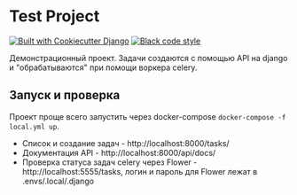 # Test Project

[![Built with Cookiecutter Django](https://img.shields.io/badge/built%20with-Cookiecutter%20Django-ff69b4.svg?logo=cookiecutter)](https://github.com/cookiecutter/cookiecutter-django/)
[![Black code style](https://img.shields.io/badge/code%20style-black-000000.svg)](https://github.com/ambv/black)

Демонстрационный проект.
Задачи создаются с помощью API на django и "обрабатываются" при помощи воркера celery.


## Запуск и проверка
Проект проще всего запустить через docker-compose `docker-compose -f local.yml up`.
* Список и создание задач - http://localhost:8000/tasks/
* Документация API - http://localhost:8000/api/docs/
* Проверка статуса задач celery через Flower - http://localhost:5555/tasks, логин и пароль для Flower лежат в .envs/.local/.django 


